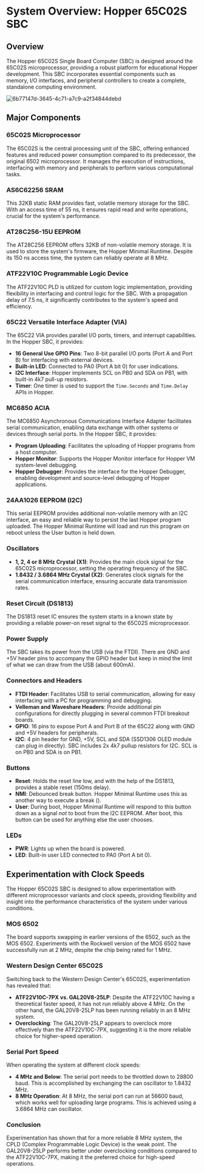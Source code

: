 # System Overview: Hopper 65C02S SBC

## Overview
The Hopper 65C02S Single Board Computer (SBC) is designed around the 65C02S microprocessor, providing a robust platform for educational Hopper development. This SBC incorporates essential components such as memory, I/O interfaces, and peripheral controllers to create a complete, standalone computing environment.

![6b77147d-3645-4c71-a7c9-a2f34844debd](https://github.com/sillycowvalley/Hopper/assets/89331909/2724f2ed-a58a-49ef-ba6e-063c8c85b00d)


## Major Components

### 65C02S Microprocessor
The 65C02S is the central processing unit of the SBC, offering enhanced features and reduced power consumption compared to its predecessor, the original 6502 microprocessor. It manages the execution of instructions, interfacing with memory and peripherals to perform various computational tasks.

### AS6C62256 SRAM
This 32KB static RAM provides fast, volatile memory storage for the SBC. With an access time of 55 ns, it ensures rapid read and write operations, crucial for the system's performance.

### AT28C256-15U EEPROM
The AT28C256 EEPROM offers 32KB of non-volatile memory storage. It is used to store the system's firmware, the Hopper Minimal Runtime. Despite its 150 ns access time, the system can reliably operate at 8 MHz.

### ATF22V10C Programmable Logic Device
The ATF22V10C PLD is utilized for custom logic implementation, providing flexibility in interfacing and control logic for the SBC. With a propagation delay of 7.5 ns, it significantly contributes to the system's speed and efficiency.

### 65C22 Versatile Interface Adapter (VIA)
The 65C22 VIA provides parallel I/O ports, timers, and interrupt capabilities. In the Hopper SBC, it provides:
- **16 General Use GPIO Pins**: Two 8-bit parallel I/O ports (Port A and Port B) for interfacing with external devices.
- **Built-in LED**: Connected to PA0 (Port A bit 0) for user indications.
- **I2C Interface**: Hopper implements SCL on PB0 and SDA on PB1, with built-in 4k7 pull-up resistors.
- **Timer**: One timer is used to support the `Time.Seconds` and `Time.Delay` APIs in Hopper.

### MC6850 ACIA
The MC6850 Asynchronous Communications Interface Adapter facilitates serial communication, enabling data exchange with other systems or devices through serial ports. In the Hopper SBC, it provides:
- **Program Uploading**: Facilitates the uploading of Hopper programs from a host computer.
- **Hopper Monitor**: Supports the Hopper Monitor interface for Hopper VM system-level debugging.
- **Hopper Debugger**: Provides the interface for the Hopper Debugger, enabling development and source-level debugging of Hopper applications.

### 24AA1026 EEPROM (I2C)
This serial EEPROM provides additional non-volatile memory with an I2C interface, an easy and reliable way to persist the last Hopper program uploaded. The Hopper Minimal Runtime will load and run this program on reboot unless the User button is held down.

### Oscillators
- **1, 2, 4 or 8 MHz Crystal (X1)**: Provides the main clock signal for the 65C02S microprocessor, setting the operating frequency of the SBC.
- **1.8432 / 3.6864 MHz Crystal (X2)**: Generates clock signals for the serial communication interface, ensuring accurate data transmission rates.

### Reset Circuit (DS1813)
The DS1813 reset IC ensures the system starts in a known state by providing a reliable power-on reset signal to the 65C02S microprocessor.

### Power Supply
The SBC takes its power from the USB (via the FTDI). There are GND and +5V header pins to accompany the GPIO header but keep in mind the limit of what we can draw from the USB (about 600mA).

### Connectors and Headers
- **FTDI Header**: Facilitates USB to serial communication, allowing for easy interfacing with a PC for programming and debugging.
- **Velleman and Waveshare Headers**: Provide additional pin configurations for directly plugging in several common FTDI breakout boards.
- **GPIO**: 16 pins to expose Port A and Port B of the 65C22 along with GND and +5V headers for peripherals.
- **I2C**: 4 pin header for GND, +5V, SCL and SDA (SSD1306 OLED module can plug in directly). SBC includes 2x 4k7 pullup resistors for I2C. SCL is on PB0 and SDA is on PB1.

### Buttons
- **Reset**: Holds the reset line low, and with the help of the DS1813, provides a stable reset (150ms delay).
- **NMI**: Debounced break button. Hopper Minimal Runtime uses this as another way to execute a break (<ctrl><C>).
- **User**: During boot, Hopper Minimal Runtime will respond to this button down as a signal *not* to boot from the I2C EEPROM. After boot, this button can be used for anything else the user chooses.

### LEDs
- **PWR**: Lights up when the board is powered.
- **LED**: Built-in user LED connected to PA0 (Port A bit 0).

## Experimentation with Clock Speeds

The Hopper 65C02S SBC is designed to allow experimentation with different microprocessor variants and clock speeds, providing flexibility and insight into the performance characteristics of the system under various conditions.

### MOS 6502
The board supports swapping in earlier versions of the 6502, such as the MOS 6502. Experiments with the Rockwell version of the MOS 6502 have successfully run at 2 MHz, despite the chip being rated for 1 MHz.

### Western Design Center 65C02S
Switching back to the Western Design Center's 65C02S, experimentation has revealed that:

- **ATF22V10C-7PX vs. GAL20V8-25LP**: Despite the ATF22V10C having a theoretical faster speed, it has not run reliably above 4 MHz. On the other hand, the GAL20V8-25LP has been running reliably in an 8 MHz system.
- **Overclocking**: The GAL20V8-25LP appears to overclock more effectively than the ATF22V10C-7PX, suggesting it is the more reliable choice for higher-speed operation.

### Serial Port Speed
When operating the system at different clock speeds:

- **4 MHz and Below**: The serial port needs to be throttled down to 28800 baud. This is accomplished by exchanging the can oscillator to 1.8432 MHz.
- **8 MHz Operation**: At 8 MHz, the serial port can run at 56600 baud, which works well for uploading large programs. This is achieved using a 3.6864 MHz can oscillator.

### Conclusion
Experimentation has shown that for a more reliable 8 MHz system, the CPLD (Complex Programmable Logic Device) is the weak point. The GAL20V8-25LP performs better under overclocking conditions compared to the ATF22V10C-7PX, making it the preferred choice for high-speed operations.
